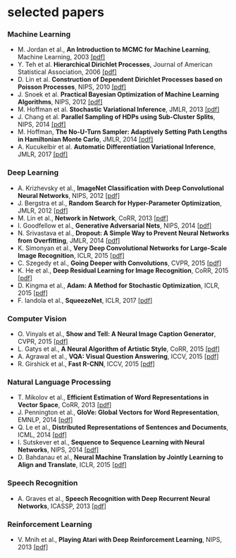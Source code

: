 # selected papers

### Machine Learning

- M. Jordan et al., **An Introduction to MCMC for Machine Learning**, Machine Learning, 2003 [[pdf]](http://www.cs.bham.ac.uk/~axk/mcmc1.pdf)
- Y. Teh et al. **Hierarchical Dirichlet Processes**, Journal of American Statistical Association, 2006 [[pdf]](https://people.eecs.berkeley.edu/~jordan/papers/hdp.pdf)
- D. Lin et al. **Construction of Dependent Dirichlet Processes based on Poisson Processes**, NIPS, 2010 [[pdf]](https://papers.nips.cc/paper/4151-construction-of-dependent-dirichlet-processes-based-on-poisson-processes.pdf)
- J. Snoek et al. **Practical Bayesian Optimization of Machine Learning Algorithms**, NIPS, 2012 [[pdf]](https://papers.nips.cc/paper/4522-practical-bayesian-optimization-of-machine-learning-algorithms.pdf)
- M. Hoffman et al. **Stochastic Variational Inference**, JMLR, 2013 [[pdf]](https://arxiv.org/pdf/1206.7051.pdf)
- J. Chang et al. **Parallel Sampling of HDPs using Sub-Cluster Splits**, NIPS, 2014 [[pdf]](https://papers.nips.cc/paper/5235-parallel-sampling-of-hdps-using-sub-cluster-splits.pdf)
- M. Hoffman, **The No-U-Turn Sampler: Adaptively Setting Path Lengths in Hamiltonian Monte Carlo**, JMLR, 2014 [[pdf]](https://arxiv.org/pdf/1111.4246.pdf)
- A. Kucukelbir et al. **Automatic Differentiation Variational Inference**, JMLR, 2017 [[pdf]](https://arxiv.org/pdf/1603.00788.pdf)


### Deep Learning

- A. Krizhevsky et al., **ImageNet Classification with Deep Convolutional Neural Networks**, NIPS, 2012 [[pdf]](https://papers.nips.cc/paper/4824-imagenet-classification-with-deep-convolutional-neural-networks.pdf)
- J. Bergstra et al., **Random Search for Hyper-Parameter Optimization**, JMLR, 2012 [[pdf]](http://www.jmlr.org/papers/volume13/bergstra12a/bergstra12a.pdf)
- M. Lin et al., **Network in Network**, CoRR, 2013 [[pdf]](https://arxiv.org/pdf/1312.4400.pdf)
- I. Goodfellow et al., **Generative Adversarial Nets**, NIPS, 2014 [[pdf]](https://arxiv.org/pdf/1406.2661v1.pdf)
- N. Srivastava et al., **Dropout: A Simple Way to Prevent Neural Networks from Overfitting**, JMLR, 2014 [[pdf]](http://jmlr.org/papers/volume15/srivastava14a/srivastava14a.pdf)
- K. Simonyan et al., **Very Deep Convolutional Networks for Large-Scale Image Recognition**, ICLR, 2015 [[pdf]](https://arxiv.org/pdf/1409.1556.pdf)
- C. Szegedy et al., **Going Deeper with Convolutions**, CVPR, 2015 [[pdf]](https://arxiv.org/pdf/1409.4842v1.pdf)
- K. He et al., **Deep Residual Learning for Image Recognition**, CoRR, 2015 [[pdf]](https://arxiv.org/pdf/1512.03385.pdf)
- D. Kingma et al., **Adam: A Method for Stochastic Optimization**, ICLR, 2015 [[pdf]](https://arxiv.org/pdf/1412.6980.pdf)
- F. Iandola et al., **SqueezeNet**, ICLR, 2017 [[pdf]](https://arxiv.org/pdf/1602.07360.pdf)

### Computer Vision

- O. Vinyals et al., **Show and Tell: A Neural Image Caption Generator**, CVPR, 2015 [[pdf]](https://arxiv.org/pdf/1411.4555.pdf)
- L. Gatys et al., **A Neural Algorithm of Artistic Style**, CoRR, 2015 [[pdf]](https://arxiv.org/pdf/1508.06576.pdf)
- A. Agrawal et al., **VQA: Visual Question Answering**, ICCV, 2015 [[pdf]](https://arxiv.org/pdf/1505.00468.pdf)
- R. Girshick et al., **Fast R-CNN**, ICCV, 2015 [[pdf]](https://arxiv.org/pdf/1504.08083.pdf)

### Natural Language Processing

- T. Mikolov et al., **Efficient Estimation of Word Representations in Vector Space**, CoRR, 2013 [[pdf]](https://arxiv.org/pdf/1301.3781.pdf)
- J. Pennington et al., **GloVe: Global Vectors for Word Representation**, EMNLP, 2014 [[pdf]](https://nlp.stanford.edu/pubs/glove.pdf)
- Q. Le et al., **Distributed Representations of Sentences and Documents**, ICML, 2014 [[pdf]](https://arxiv.org/pdf/1405.4053v2.pdf)
- I. Sutskever et al., **Sequence to Sequence Learning with Neural Networks**, NIPS, 2014 [[pdf]](https://papers.nips.cc/paper/5346-sequence-to-sequence-learning-with-neural-networks.pdf)
- D. Bahdanau et al., **Neural Machine Translation by Jointly Learning to Align and Translate**, ICLR, 2015 [[pdf]](https://arxiv.org/pdf/1409.0473.pdf)  


### Speech Recognition

- A. Graves et al., **Speech Recognition with Deep Recurrent Neural Networks**, ICASSP, 2013 [[pdf]](https://arxiv.org/pdf/1303.5778.pdf)  


### Reinforcement Learning

- V. Mnih et al., **Playing Atari with Deep Reinforcement Learning**, NIPS, 2013 [[pdf]](https://www.cs.toronto.edu/~vmnih/docs/dqn.pdf)  

